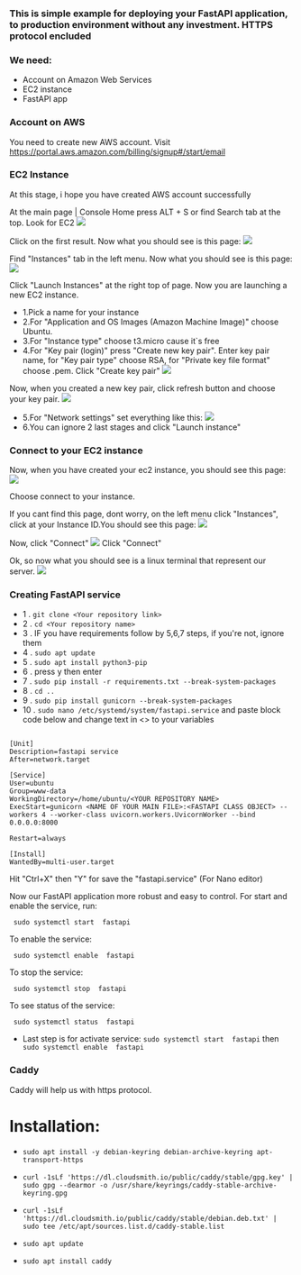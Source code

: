 ### This is simple example for deploying your FastAPI application, to production environment without any investment. HTTPS protocol encluded

### We need:

- Account on Amazon Web Services
- EC2 instance
- FastAPI app

### Account on AWS

You need to create new AWS account. Visit https://portal.aws.amazon.com/billing/signup#/start/email 


### EC2 Instance
At this stage, i hope you have created AWS account successfully


At the main page | Console Home press ALT + S or find Search tab at the top. Look for EC2
![](/src/ec2_search.jpg)

Click on the first result. Now what you should see is this page:
![](/src/ec2_main.jpg)

Find "Instances" tab in the left menu. Now what you should see is this page:
![](/src/ec2_instances.jpg)

Click "Launch Instances" at the right top of page. Now you are launching a new EC2 instance.
- 1.Pick a name for your instance
- 2.For "Application and OS Images (Amazon Machine Image)" choose Ubuntu.
- 3.For "Instance type" choose t3.micro cause it`s free
- 4.For "Key pair (login)" press "Create new key pair". Enter key pair name, for "Key pair type" choose RSA, for "Private key file format" choose .pem. Click "Create key pair"
![](/src/key_pair.jpg)

Now, when you created a new key pair, click refresh button and choose your key pair.
![](/src/key_pair_final.jpg)

- 5.For "Network settings" set everything like this:
![](/src/network_settings.jpg)
- 6.You can ignore 2 last stages and click "Launch instance"


### Connect to your EC2 instance

Now, when you have created your ec2 instance, you should see this page:
![](/src/connect_1.jpg)

Choose connect to your instance.

If you cant find this page, dont worry, on the left menu click "Instances", click at your Instance ID.You should see this page:
![](/src/connect_2.jpg)

Now, click "Connect"
![](/src/connect.jpg)
Click "Connect"

Ok, so now what you should see is a linux terminal that represent our server.
![](/src/terminal.jpg)

### Creating FastAPI service

- 1 . `git clone <Your repository link>`
- 2 . `cd <Your repository name>`
- 3 . IF you have requirements follow by 5,6,7 steps, if you're not, ignore them
- 4 . `sudo apt update`
- 5 . `sudo apt install python3-pip`
- 6 . press y then enter
- 7 . `sudo pip install -r requirements.txt --break-system-packages`
- 8 . `cd ..` 
- 9 . `sudo pip install gunicorn --break-system-packages`
- 10 . `sudo nano /etc/systemd/system/fastapi.service` and paste block code below and change text in <> to your variables

```

[Unit]
Description=fastapi service
After=network.target

[Service]
User=ubuntu
Group=www-data
WorkingDirectory=/home/ubuntu/<YOUR REPOSITORY NAME>
ExecStart=gunicorn <NAME OF YOUR MAIN FILE>:<FASTAPI CLASS OBJECT> --workers 4 --worker-class uvicorn.workers.UvicornWorker --bind 0.0.0.0:8000

Restart=always

[Install]
WantedBy=multi-user.target

```

Hit "Ctrl+X" then "Y" for save the "fastapi.service" (For Nano editor)

Now our FastAPI application more robust and easy to control. For start and enable the service, run:

` sudo systemctl start  fastapi`

To enable the service:

` sudo systemctl enable  fastapi`

To stop the service:

` sudo systemctl stop  fastapi`

To see status of the service:


` sudo systemctl status  fastapi`


- Last step is for activate service: `sudo systemctl start  fastapi` then ` sudo systemctl enable  fastapi`



### Caddy
Caddy will help us with https protocol.

# Installation:
- `sudo apt install -y debian-keyring debian-archive-keyring apt-transport-https`


- `curl -1sLf 'https://dl.cloudsmith.io/public/caddy/stable/gpg.key' | sudo gpg --dearmor -o /usr/share/keyrings/caddy-stable-archive-keyring.gpg`

- `curl -1sLf 'https://dl.cloudsmith.io/public/caddy/stable/debian.deb.txt' | sudo tee /etc/apt/sources.list.d/caddy-stable.list`

- `sudo apt update`

- `sudo apt install caddy`







